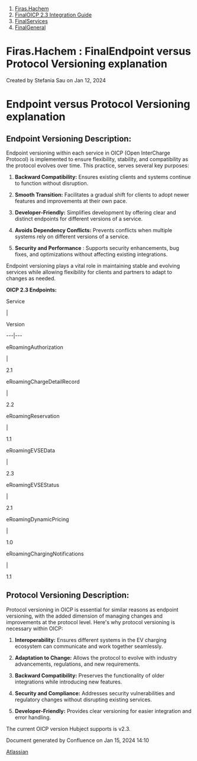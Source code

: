   1. [Firas.Hachem](index.html)
  2. [FinalOICP 2.3 Integration Guide](FinalOICP-2.3-Integration-Guide_3626500097.html)
  3. [FinalServices](FinalServices_3626500498.html)
  4. [FinalGeneral](FinalGeneral_3626500512.html)

#  Firas.Hachem : FinalEndpoint versus Protocol Versioning explanation

Created by  Stefania Sau on Jan 12, 2024

# Endpoint versus Protocol Versioning explanation

## Endpoint Versioning Description:

Endpoint versioning within each service in OICP (Open InterCharge Protocol) is
implemented to ensure flexibility, stability, and compatibility as the
protocol evolves over time. This practice, serves several key purposes:

  1.  **Backward Compatibility:** Ensures existing clients and systems continue to function without disruption.

  2.  **Smooth Transition:** Facilitates a gradual shift for clients to adopt newer features and improvements at their own pace.

  3.  **Developer-Friendly:** Simplifies development by offering clear and distinct endpoints for different versions of a service.

  4.  **Avoids Dependency Conflicts:** Prevents conflicts when multiple systems rely on different versions of a service.

  5.  **Security and Performance** : Supports security enhancements, bug fixes, and optimizations without affecting existing integrations.

Endpoint versioning plays a vital role in maintaining stable and evolving
services while allowing flexibility for clients and partners to adapt to
changes as needed.

 **OICP 2.3 Endpoints:**

Service

|

Version  
  
---|---  
  
eRoamingAuthorization

|

2.1  
  
eRoamingChargeDetailRecord

|

2.2  
  
eRoamingReservation

|

1.1  
  
eRoamingEVSEData

|

2.3  
  
eRoamingEVSEStatus

|

2.1  
  
eRoamingDynamicPricing

|

1.0  
  
eRoamingChargingNotifications

|

1.1  
  
## Protocol Versioning Description:

Protocol versioning in OICP is essential for similar reasons as endpoint
versioning, with the added dimension of managing changes and improvements at
the protocol level. Here's why protocol versioning is necessary within OICP:

  1.  **Interoperability:** Ensures different systems in the EV charging ecosystem can communicate and work together seamlessly.

  2.  **Adaptation to Change:** Allows the protocol to evolve with industry advancements, regulations, and new requirements.

  3.  **Backward Compatibility:** Preserves the functionality of older integrations while introducing new features.

  4.  **Security and Compliance:** Addresses security vulnerabilities and regulatory changes without disrupting existing services.

  5.  **Developer-Friendly:** Provides clear versioning for easier integration and error handling.

The current OICP version Hubject supports is v2.3.

Document generated by Confluence on Jan 15, 2024 14:10

[Atlassian](http://www.atlassian.com/)


